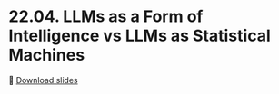 # 22.04. LLMs as a Form of Intelligence vs LLMs as Statistical Machines

📍 [Download slides](https://raw.githubusercontent.com/maxschmaltz/Course-LLM-based-Assistants/main/llm-based-assistants/slides/2204.pdf)

<object data="https://raw.githubusercontent.com/maxschmaltz/Course-LLM-based-Assistants/main/llm-based-assistants/slides/2204.pdf" width="1000" height="1000" type="application/pdf"></object>

<!-- <iframe src="https://docs.google.com/viewer?url=https://raw.githubusercontent.com/maxschmaltz/Course-LLM-based-Assistants/main/llm-based-assistants/slides/2004.pdf&embedded=true" width="100%" height="600px" frameborder="0"></iframe> -->